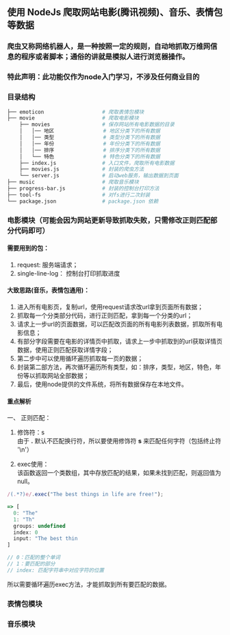 ## 使用 NodeJs 爬取网站电影(腾讯视频)、音乐、表情包等数据

### 爬虫又称网络机器人，是一种按照一定的规则，自动地抓取万维网信息的程序或者脚本；通俗的讲就是模拟人进行浏览器操作。

### 特此声明：此功能仅作为node入门学习，不涉及任何商业目的

### 目录结构
```bash
├── emoticon                   # 爬取表情包模块
├── movie                      # 爬取电影模块
    ├── movies                 # 保存网站所有电影数据的目录
    │   │── 地区                # 地区分类下的所有数据
    │   │── 类型                # 类型分类下的所有数据
    │   │── 年份                # 年份分类下的所有数据
    │   │── 排序                # 排序分类下的所有数据
    │   └── 特色                # 特色分类下的所有数据
    ├── index.js               # 入口文件，爬取所有电影数据
    ├── movies.js              # 封装的爬虫方法
    └── server.js              # 启动web服务，输出数据到页面
├── music                      # 爬取音乐模块
├── progress-bar.js            # 封装的控制台打印方法
├── tool-fs                    # 对fs进行二次封装
└── package.json               # package.json 依赖
```


### 电影模块（可能会因为网站更新导致抓取失败，只需修改正则匹配部分代码即可）

#### 需要用到的包：
1. request: 服务端请求；
2. single-line-log： 控制台打印抓取进度


#### 大致思路(音乐，表情包通用)：
1. 进入所有电影页，复制url，使用request请求改url拿到页面所有数据；
2. 抓取每一个分类部分代码，进行正则匹配，拿到每一个分类的url；
3. 请求上一步url的页面数据，可以匹配改页面的所有电影列表数据，抓取所有电影信息；
4. 有部分字段需要在电影的详情页中抓取，请求上一步中抓取到的url获取详情页数据，使用正则匹配获取详情字段；
5. 第二步中可以使用循环遍历抓取每一页的数据；
6. 封装第二部方法，再次循环遍历所有类型，如：排序，类型，地区，特色，年份等以抓取网站全部数据；
7. 最后，使用node提供的文件系统，将所有数据保存在本地文件。

#### 重点解析
一、 正则匹配：
1. 修饰符：s   
由于 **.** 默认不匹配换行符，所以要使用修饰符 **s** 来匹配任何字符（包括终止符 '\n'）

2. exec使用：  
该函数返回一个类数组，其中存放匹配的结果，如果未找到匹配，则返回值为 null。

``` js
/(.*?)e/.exec("The best things in life are free!");

=> [
  0: "The"
  1: "Th"
  groups: undefined
  index: 0
  input: "The best thin
]

// 0：匹配的整个单词
// 1：要匹配的部分
// index: 匹配字符串中对应字符的位置

```
所以需要循环遍历exec方法，才能抓取到所有要匹配的数据。


### 表情包模块

### 音乐模块